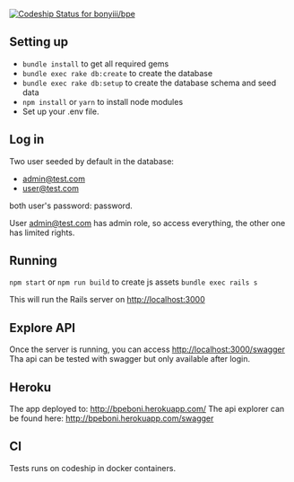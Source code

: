 [ ![Codeship Status for bonyiii/bpe](https://app.codeship.com/projects/c28302e0-c6c5-0134-be7a-7a0e44e66932/status?branch=master)](https://app.codeship.com/projects/198707)

## Setting up

* `bundle install` to get all required gems
* `bundle exec rake db:create` to create the database
* `bundle exec rake db:setup` to create the database schema and seed data
* `npm install` or `yarn` to install node modules
* Set up your .env file.

## Log in

Two user seeded by default in the database:

* admin@test.com
* user@test.com

both user's password: password.

User admin@test.com has admin role, so access everything, the other one has limited rights.

## Running

`npm start` or `npm run build` to create js assets
`bundle exec rails s`


This will run the Rails server on <http://localhost:3000> 

## Explore API

Once the server is running, you can access <http://localhost:3000/swagger>
Tha api can be tested with swagger but only available after login.

## Heroku

The app deployed to: http://bpeboni.herokuapp.com/
The api explorer can be found here: http://bpeboni.herokuapp.com/swagger

## CI

Tests runs on codeship in docker containers.
